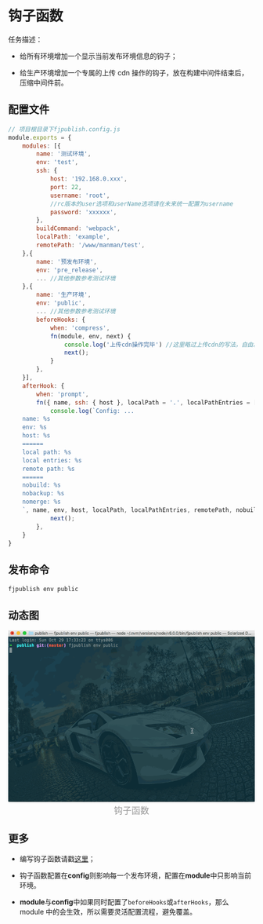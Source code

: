 # 钩子函数

任务描述：

- 给所有环境增加一个显示当前发布环境信息的钩子；

- 给生产环境增加一个专属的上传 cdn 操作的钩子，放在构建中间件结束后，压缩中间件前。

## 配置文件

```js
// 项目根目录下fjpublish.config.js
module.exports = {
    modules: [{
        name: '测试环境',
        env: 'test',
        ssh: {
            host: '192.168.0.xxx',
            port: 22,
            username: 'root',
            //rc版本的user选项和userName选项请在未来统一配置为username
            password: 'xxxxxx',
        },
        buildCommand: 'webpack',
        localPath: 'example',
        remotePath: '/www/manman/test',
    },{
        name: '预发布环境',
        env: 'pre_release',
        ... //其他参数参考测试环境
    },{
        name: '生产环境',
        env: 'public',
        ... //其他参数参考测试环境
        beforeHooks: {
            when: 'compress',
            fn(module, env, next) {
                console.log('上传cdn操作完毕') //这里略过上传cdn的写法，自由发挥
                next();
            }
        },
    }],
    afterHook: {
        when: 'prompt',
        fn({ name, ssh: { host }, localPath = '.', localPathEntries = [], remotePath, nobackup = false, nobuild = false, merge = true }, env, next) {
            console.log(`Config: ...
    name: %s
    env: %s
    host: %s
    ======
    local path: %s
    local entries: %s
    remote path: %s
    ======
    nobuild: %s
    nobackup: %s
    nomerge: %s
    `, name, env, host, localPath, localPathEntries, remotePath, nobuild, nobackup, merge);
            next();
        },
    }
}
```

## 发布命令

```
fjpublish env public
```

## 动态图

<center>
   <img alt="钩子函数" src="../assets/hook.gif" />
</center>
<center><font color="#999" size=4>钩子函数</font></center>

## 更多

- 编写钩子函数请戳[这里](/guide/advanced.html#编写一个中间件或钩子函数)；

- 钩子函数配置在**config**则影响每一个发布环境，配置在**module**中只影响当前环境。

- **module**与**config**中如果同时配置了`beforeHooks`或`afterHooks`，那么 module 中的会生效，所以需要灵活配置流程，避免覆盖。
